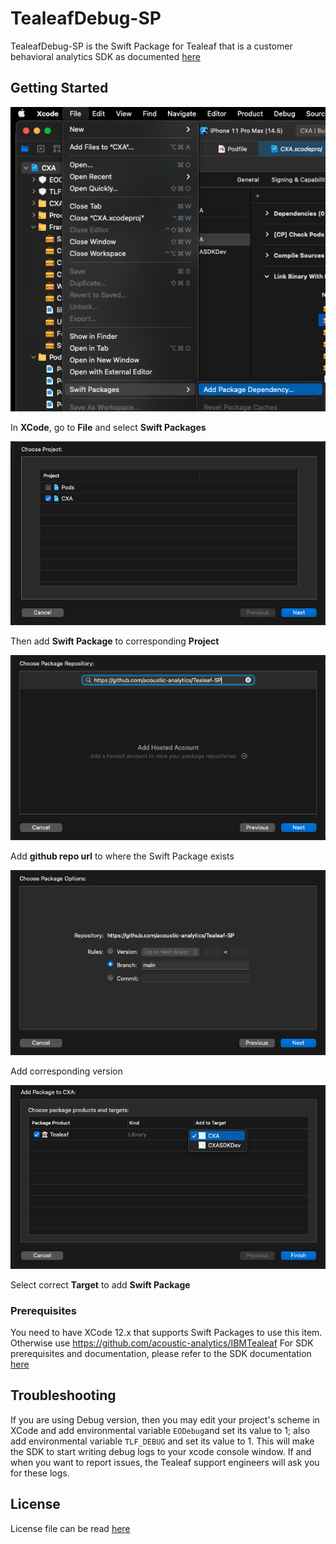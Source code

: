 # TealeafDebug-SP

TealeafDebug-SP is the Swift Package for Tealeaf that is a customer behavioral analytics SDK as documented [here](https://developer.goacoustic.com/acoustic-exp-analytics/docs/acoustic-experience-analytics-tealeaf-sdk-for-ios-standard-and-mobile-editions)


## Getting Started

![Step 1](https://github.com/acoustic-analytics/Tealeaf-SP/blob/main/images/sp_1.png?raw=true)

In **XCode**, go to **File** and select **Swift Packages**

![Step 2](https://github.com/acoustic-analytics/Tealeaf-SP/blob/main/images/sp_2.png?raw=true)

Then add **Swift Package** to corresponding **Project**

![Step 3](https://github.com/acoustic-analytics/Tealeaf-SP/blob/main/images/sp_3.png?raw=true)

Add **github repo url** to where the Swift Package exists

![Step 4](https://github.com/acoustic-analytics/Tealeaf-SP/blob/main/images/sp_4.png?raw=true)

Add corresponding version

![Step 5](https://github.com/acoustic-analytics/Tealeaf-SP/blob/main/images/sp_5.png?raw=true)

Select correct **Target** to add **Swift Package**

### Prerequisites

You need to have XCode 12.x that supports Swift Packages to use this item. Otherwise use https://github.com/acoustic-analytics/IBMTealeaf
For SDK prerequisites and documentation, please refer to the SDK documentation [here](https://developer.goacoustic.com/acoustic-exp-analytics/docs/acoustic-experience-analytics-tealeaf-sdk-for-ios-standard-and-mobile-editions)

## Troubleshooting

If you are using Debug version, then you may edit your project's scheme in XCode and add environmental variable `EODebug`and set its value to 1; also add environmental variable `TLF_DEBUG` and set its value to 1. This will make the SDK to start writing debug logs to your xcode console window. If and when you want to report issues, the Tealeaf support engineers will ask you for these logs.

## License

License file can be read [here](https://github.com/acoustic-analytics/Tealeaf-SP/tree/master/License)
